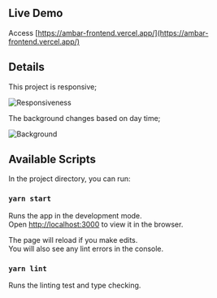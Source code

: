 ## Live Demo

Access [https://ambar-frontend.vercel.app/](https://ambar-frontend.vercel.app/)

## Details

This project is responsive;

![Responsiveness](https://media.giphy.com/media/9wVYFyaVGYrcnh1wRw/giphy.gif)

The background changes based on day time;

![Background](https://media.giphy.com/media/77vSREMplxBdMd2pyX/giphy.gif)

## Available Scripts

In the project directory, you can run:

### `yarn start`

Runs the app in the development mode.\
Open [http://localhost:3000](http://localhost:3000) to view it in the browser.

The page will reload if you make edits.\
You will also see any lint errors in the console.

### `yarn lint`

Runs the linting test and type checking.
